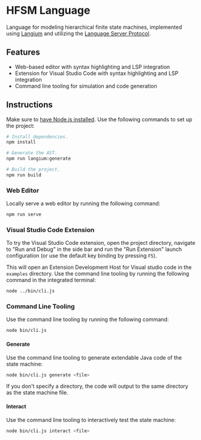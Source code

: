 # HFSM Language

Language for modeling hierarchical finite state machines, implemented using
[Langium](https://langium.org) and utilizing the
[Language Server Protocol](https://microsoft.github.io/language-server-protocol/).

## Features

- Web-based editor with syntax highlighting and LSP integration
- Extension for Visual Studio Code with syntax highlighting and LSP integration
- Command line tooling for simulation and code generation

## Instructions

Make sure to [have Node.js installed](https://nodejs.org/en/download). Use the
following commands to set up the project:

```sh
# Install dependencies.
npm install

# Generate the AST.
npm run langium:generate

# Build the project.
npm run build
```

### Web Editor

Locally serve a web editor by running the following command:

```sh
npm run serve
```

### Visual Studio Code Extension

To try the Visual Studio Code extension, open the project directory, navigate to
"Run and Debug" in the side bar and run the "Run Extension" launch configuration
(or use the default key binding by pressing `F5`).

This will open an Extension Development Host for Visual studio code in the
`examples` directory. Use the command line tooling by running the following
command in the integrated terminal:

```sh
node ../bin/cli.js
```

### Command Line Tooling

Use the command line tooling by running the following command:

```sh
node bin/cli.js
```

#### Generate

Use the command line tooling to generate extendable Java code of the state
machine:

```sh
node bin/cli.js generate <file>
```

If you don't specify a directory, the code will output to the same directory as
the state machine file.

#### Interact

Use the command line tooling to interactively test the state machine:

```sh
node bin/cli.js interact <file>
```
